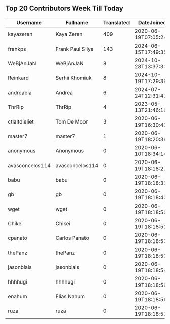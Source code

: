## Top 20 Contributors Week Till Today ##
|Username|Fullname|Translated|DateJoined|Language|
|--------|--------|----------|----------|-------|
|kayazeren|Kaya Zeren|409|2020-06-19T07:05:24Z|tr|
|frankps|Frank Paul Silye|143|2024-06-15T17:49:35.|nb_NO|
|WeBjAnJaN|WeBjAnJaN|8|2024-10-28T13:37:33.|he|
|Reinkard|Serhii Khomiuk|8|2024-10-19T17:29:39.||
|andreabia|Andrea|6|2024-07-24T12:31:47.|it|
|ThrRip|ThrRip|4|2023-05-13T21:46:16.|zh_Hans|
|ctlaltdieliet|Tom De Moor|3|2020-06-19T16:30:47Z|nl|
|master7|master7|1|2020-06-19T18:20:39.|pl|
|anonymous|Anonymous|0|2020-06-10T18:34:14.||
|avasconcelos114|avasconcelos114|0|2020-06-19T18:18:27Z||
|babu|babu|0|2020-06-19T18:18:37.||
|gb|gb|0|2020-06-19T18:18:43.||
|wget|wget|0|2020-06-19T18:18:50Z|ro|
|Chikei|Chikei|0|2020-06-19T18:18:51Z|zh_Hant|
|cpanato|Carlos Panato|0|2020-06-19T18:18:53Z||
|thePanz|thePanz|0|2020-06-19T18:18:53Z||
|jasonblais|jasonblais|0|2020-06-19T18:18:54Z||
|hhhhugi|hhhhugi|0|2020-06-19T18:18:56.||
|enahum|Elias  Nahum|0|2020-06-19T18:18:56Z|es|
|ruza|ruza|0|2020-06-19T18:18:57.||
